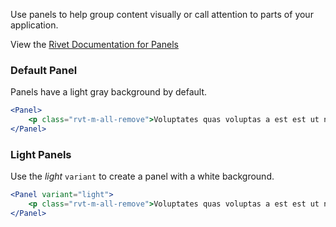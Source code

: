 Use panels to help group content visually or call attention to parts of your application.

View the [Rivet Documentation for Panels](https://rivet.uits.iu.edu/components/layout/panels/)

### Default Panel

Panels have a light gray background by default.

```jsx
<Panel>
    <p class="rvt-m-all-remove">Voluptates quas voluptas a est est ut nisi. Laborum debitis perferendis voluptatem. Ut nemo sint itaque qui harum. Id unde qui architecto praesentium quo adipisci vero. Eaque deserunt voluptatum delectus eveniet quas aut modi quo. Exercitationem non voluptatem temporibus.</p>
</Panel>
```

### Light Panels

Use the *light* `variant` to create a panel with a white background.

```jsx
<Panel variant="light">
    <p class="rvt-m-all-remove">Voluptates quas voluptas a est est ut nisi. Laborum debitis perferendis voluptatem. Ut nemo sint itaque qui harum. Id unde qui architecto praesentium quo adipisci vero. Eaque deserunt voluptatum delectus eveniet quas aut modi quo. Exercitationem non voluptatem temporibus.</p>
</Panel>
```
